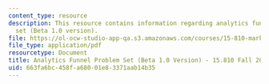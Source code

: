 ```yaml
---
content_type: resource
description: This resource contains information regarding analytics funnel problem
  set (Beta 1.0 version).
file: https://ol-ocw-studio-app-qa.s3.amazonaws.com/courses/15-810-marketing-management-analytics-frameworks-and-applications-fall-2015/663fa6bc458fa68001e83371aab14b35_MIT15_810F15_AnaFunl_Prob.pdf
file_type: application/pdf
resourcetype: Document
title: Analytics Funnel Problem Set (Beta 1.0 Version) - 15.810 Fall 2015
uid: 663fa6bc-458f-a680-01e8-3371aab14b35
---
```

